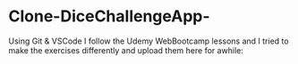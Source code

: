 # Clone-DiceChallengeApp-
Using Git &amp; VSCode I follow the Udemy WebBootcamp lessons and I tried to make the exercises differently and upload them here for awhile: 
